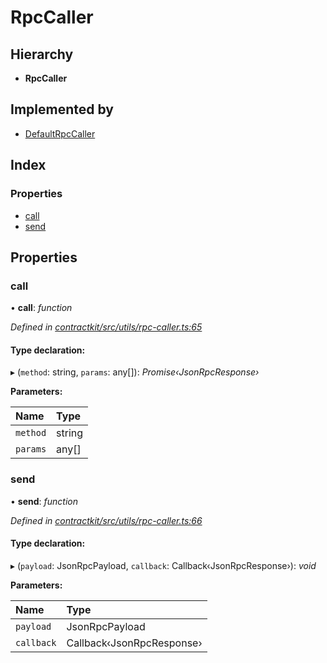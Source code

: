 # RpcCaller

## Hierarchy

* **RpcCaller**

## Implemented by

* [DefaultRpcCaller](../classes/_utils_rpc_caller_.defaultrpccaller.md)

## Index

### Properties

* [call](_utils_rpc_caller_.rpccaller.md#call)
* [send](_utils_rpc_caller_.rpccaller.md#send)

## Properties

### call

• **call**: _function_

_Defined in_ [_contractkit/src/utils/rpc-caller.ts:65_](https://github.com/celo-org/celo-monorepo/blob/master/packages/contractkit/src/utils/rpc-caller.ts#L65)

#### Type declaration:

▸ \(`method`: string, `params`: any\[\]\): _Promise‹JsonRpcResponse›_

**Parameters:**

| Name | Type |
| :--- | :--- |
| `method` | string |
| `params` | any\[\] |

### send

• **send**: _function_

_Defined in_ [_contractkit/src/utils/rpc-caller.ts:66_](https://github.com/celo-org/celo-monorepo/blob/master/packages/contractkit/src/utils/rpc-caller.ts#L66)

#### Type declaration:

▸ \(`payload`: JsonRpcPayload, `callback`: Callback‹JsonRpcResponse›\): _void_

**Parameters:**

| Name | Type |
| :--- | :--- |
| `payload` | JsonRpcPayload |
| `callback` | Callback‹JsonRpcResponse› |

